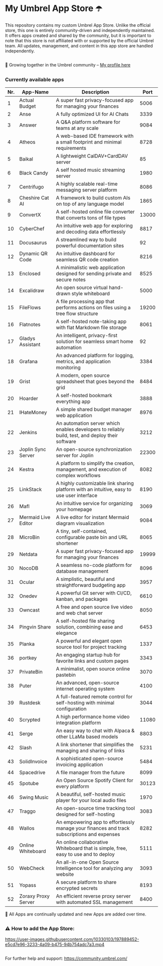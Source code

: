 # My Umbrel App Store ☂️

This repository contains my custom Umbrel App Store. Unlike the official store, this one is entirely community-driven and independently maintained. It offers apps created and shared by the community, but it is important to note that this store is not affiliated with or supported by the official Umbrel team. All updates, management, and content in this app store are handled independently.

##

🤝 Growing together in the Umbrel community – [My profile here](https://community.umbrel.com/u/denny) 

##

### Currently available apps

| Nr. | App-Name              | Description | Port   |
|-----|------------------------|-------------|--------|
| 1   | Actual Budget         | A super fast privacy-focused app for managing your finances | 5006   |
| 2   | Anse                  | A fully optimized UI for AI Chats | 3339   |
| 3   | Answer                | A Q&A platform software for teams at any scale | 9084   |
| 4   | Atheos                | A web-based IDE framework with a small footprint and minimal requirements | 8728   |
| 5   | Baikal                | A lightweight CalDAV+CardDAV server | 85     |
| 6   | Black Candy           | A self hosted music streaming server | 1980   |
| 7   | Centrifugo            | A highly scalable real-time messaging server platform | 8086   |
| 8   | Cheshire Cat AI       | A framework to build custom AIs on top of any language model | 1865   |
| 9   | ConvertX              | A self-hosted online file converter that converts tons of file types | 13000  |
| 10  | CyberChef             | An intuitive web app for exploring and decoding data effortlessly | 8817   |
| 11  | Docusaurus            | A streamlined way to build powerful documentation sites | 92     |
| 12  | Dynamic QR Code       | An intuitive dashboard for seamless QR code creation | 8216   |
| 13  | Enclosed              | A minimalistic web application designed for sending private and secure notes | 8525   |
| 14  | Excalidraw            | An open source virtual hand-drawn style whiteboard | 5000   |
| 15  | FileFlows             | A file processing app that performs actions on files using a tree flow structure | 19200  |
| 16  | Flatnotes             | A self-hosted note-taking app with flat Markdown file storage | 8061   |
| 17  | Gladys Assistant      | An intelligent, privacy-first solution for seamless smart home automation | 92     |
| 18  | Grafana               | An advanced platform for logging, metrics, and application monitoring | 3384   |
| 19  | Grist                 | A modern, open source spreadsheet that goes beyond the grid | 8484   |
| 20  | Hoarder               | A self-hosted bookmark everything app | 3888   |
| 21  | IHateMoney            | A simple shared budget manager web application | 8976   |
| 22  | Jenkins               | An automation server which enables developers to reliably build, test, and deploy their software | 3212   |
| 23  | Joplin Sync Server    | An open-source synchronization server for Joplin | 22300  |
| 24  | Kestra                | A platform to simplify the creation, management, and execution of complex workflows | 8082   |
| 25  | LinkStack             | A highly customizable link sharing platform with an intuitive, easy to use user interface | 8190   |
| 26  | Mafl                  | An intuitive service for organizing your homepage | 3069   |
| 27  | Mermaid Live Editor   | A live editor for instant Mermaid diagram visualization | 9084   |
| 28  | MicroBin              | A tiny, self-contained, configurable paste bin and URL shortener | 8065   |
| 29  | Netdata               | A super fast privacy-focused app for managing your finances | 19999  |
| 30  | NocoDB                | A seamless no-code platform for database management | 8096   |
| 31  | Ocular                | A simplistic, beautiful and straightforward budgeting app | 3957   |
| 32  | Onedev                | A powerful Git server with CI/CD, kanban, and packages | 6610   |
| 33  | Owncast               | A free and open source live video and web chat server | 8050   |
| 34  | Pingvin Share         | A self-hosted file sharing solution, combining ease and elegance | 6453   |
| 35  | Planka                | A powerful and elegant open source tool for project tracking | 1337   |
| 36  | portkey               | An engaging startup hub for favorite links and custom pages | 3343   |
| 37  | PrivateBin            | A minimalist, open source online pastebin | 3070   |
| 38  | Puter                 | An advanced, open-source internet operating system | 4100   |
| 39  | Rustdesk              | A full-featured remote control for self-hosting with minimal configuration | 3044   |
| 40  | Scrypted              | A high performance home video integration platform | 11080  |
| 41  | Serge                 | An easy way to chat with Alpaca & other LLaMa based models | 8803   |
| 42  | Slash                 | A link shortener that simplifies the managing and sharing of links | 5231   |
| 43  | SolidInvoice          | A sophisticated open-source invoicing application | 5484   |
| 44  | Spacedrive            | A file manager from the future | 8099   |
| 45  | Spotube               | An Open Source Spotify Client for every platform | 30123  |
| 46  | Swing Music           | A beautiful, self-hosted music player for your local audio files | 1970   |
| 47  | Traggo                | An open-source time tracking tool designed for self-hosting | 3083   |
| 48  | Wallos                | An empowering app to effortlessly manage your finances and track subscriptions and expenses | 8282   |
| 49  | Online Whiteboard     | An online collaborative Whiteboard that is simple, free, easy to use and to deploy | 5111   |
| 50  | WebCheck              | An all-in-one Open Source Intelligence tool for analyzing any website | 3093   |
| 51  | Yopass                | A secure platform to share encrypted secrets | 8193   |
| 52  | Zoraxy Proxy Server   | An efficient reverse proxy server with automated SSL management | 8400  |

🔄 All Apps are continually updated and new Apps are added over time.

##


##

### ⚠️ How to add the App Store:

https://user-images.githubusercontent.com/10330103/197889452-e5cd7e96-3233-4a09-b475-94b754adc7a3.mp4

##

For further help and support: https://community.umbrel.com/
